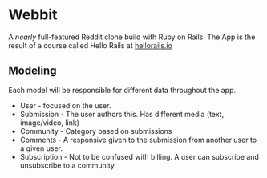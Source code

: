 # Webbit

A _nearly_ full-featured Reddit clone build with Ruby on Rails. The App is the result of a course called Hello Rails at [hellorails.io](https://hellorails.io)

## Modeling

Each model will be responsible for different data throughout the app.

- User - focused on the user.
- Submission - The user authors this. Has different media (text, image/video, link)
- Community - Category based on submissions
- Comments - A responsive given to the submission from another user to a given user.
- Subscription - Not to be confused with billing. A user can subscribe and unsubscribe to a community.